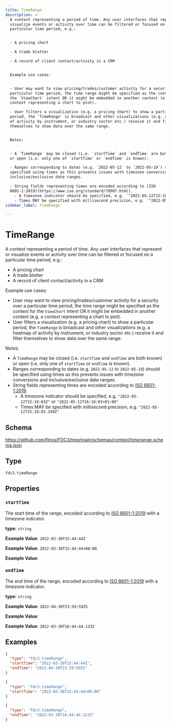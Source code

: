 ```yaml
---
title: TimeRange
description: >-
  A context representing a period of time. Any user interfaces that represent or
  visualize events or activity over time can be filtered or focused on a
  particular time period, e.g.:


  - A pricing chart

  - A trade blotter

  - A record of client contact/activity in a CRM


  Example use cases:


  - User may want to view pricing/trades/customer activity for a security over a
  particular time period, the time range might be specified as the context for
  the `ViewChart` intent OR it might be embedded in another context (e.g. a
  context representing a chart to plot).

  - User filters a visualization (e.g. a pricing chart) to show a particular
  period, the `TimeRange` is broadcast and other visualizations (e.g. a heatmap
  of activity by instrument, or industry sector etc.) receive it and filter
  themselves to show data over the same range.


  Notes:


  - A `TimeRange` may be closed (i.e. `startTime` and `endTime` are both known)
  or open (i.e. only one of `startTime` or `endTime` is known).

  - Ranges corresponding to dates (e.g. `2022-05-12` to `2022-05-19`) should be
  specified using times as this prevents issues with timezone conversions and
  inclusive/exclusive date ranges.

  - String fields representing times are encoded according to [ISO
  8601-1:2019](https://www.iso.org/standard/70907.html).
    - A timezone indicator should be specified, e.g. `"2022-05-12T15:18:03Z"` or `"2022-05-12T16:18:03+01:00"`
    - Times MAY be specified with millisecond precision, e.g. `"2022-05-12T15:18:03.349Z"`
sidebar_label: TimeRange

---
```


# TimeRange

A context representing a period of time. Any user interfaces that represent or visualize events or activity over time can be filtered or focused on a particular time period, e.g.:

- A pricing chart
- A trade blotter
- A record of client contact/activity in a CRM

Example use cases:

- User may want to view pricing/trades/customer activity for a security over a particular time period, the time range might be specified as the context for the `ViewChart` intent OR it might be embedded in another context (e.g. a context representing a chart to plot).
- User filters a visualization (e.g. a pricing chart) to show a particular period, the `TimeRange` is broadcast and other visualizations (e.g. a heatmap of activity by instrument, or industry sector etc.) receive it and filter themselves to show data over the same range.

Notes:

- A `TimeRange` may be closed (i.e. `startTime` and `endTime` are both known) or open (i.e. only one of `startTime` or `endTime` is known).
- Ranges corresponding to dates (e.g. `2022-05-12` to `2022-05-19`) should be specified using times as this prevents issues with timezone conversions and inclusive/exclusive date ranges.
- String fields representing times are encoded according to [ISO 8601-1:2019](https://www.iso.org/standard/70907.html).
  - A timezone indicator should be specified, e.g. `"2022-05-12T15:18:03Z"` or `"2022-05-12T16:18:03+01:00"`
  - Times MAY be specified with millisecond precision, e.g. `"2022-05-12T15:18:03.349Z"`

## Schema

<https://github.com/finos/FDC3/tree/main/schemas/context/timerange.schema.json>

## Type

`fdc3.timeRange`

## Properties

### `startTime`

The start time of the range, encoded according to [ISO 8601-1:2019](https://www.iso.org/standard/70907.html) with a timezone indicator.

**type**: `string`


**Example Value**: 
`2022-03-30T15:44:44Z`


**Example Value**: 
`2022-03-30T15:44:44+00:00`


**Example Value**: 
### `endTime`

The end time of the range, encoded according to [ISO 8601-1:2019](https://www.iso.org/standard/70907.html) with a timezone indicator.

**type**: `string`


**Example Value**: 
`2022-04-30T23:59:59ZS`


**Example Value**: 

**Example Value**: 
`2022-03-30T16:44:44.123Z`

## Examples

```json
{
  "type": "fdc3.timeRange",
  "startTime": "2022-03-30T15:44:44Z",
  "endTime": "2022-04-30T23:59:59ZS"
}
```

```json
{
  "type": "fdc3.timeRange",
  "startTime": "2022-03-30T15:44:44+00:00"
}
```

```json
{
  "type": "fdc3.timeRange",
  "endTime": "2022-03-30T16:44:44.123Z"
}
```


